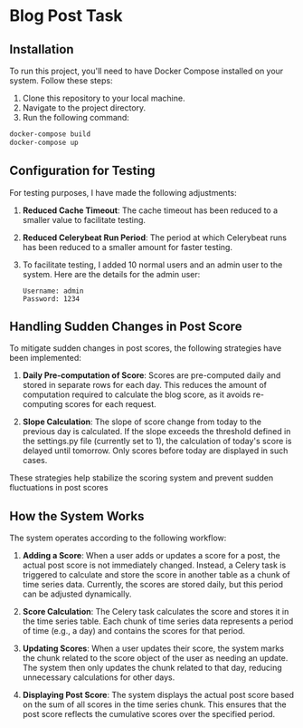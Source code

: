 # Blog Post Task

## Installation

To run this project, you'll need to have Docker Compose installed on your system. Follow these steps:

1. Clone this repository to your local machine.
2. Navigate to the project directory.
3. Run the following command:

```bash
docker-compose build
docker-compose up
```

## Configuration for Testing

For testing purposes, I have made the following adjustments:

1. **Reduced Cache Timeout**: The cache timeout has been reduced to a smaller value to facilitate testing.


2. **Reduced Celerybeat Run Period**: The period at which Celerybeat runs has been reduced to a smaller amount for faster
   testing.


3. To facilitate testing, I added 10 normal users and an admin user to the system. Here are the details for the admin
   user:
    ```
   Username: admin
   Password: 1234
   ```


## Handling Sudden Changes in Post Score
To mitigate sudden changes in post scores, the following strategies have been implemented:

1. **Daily Pre-computation of Score**: Scores are pre-computed daily and stored in separate rows for each day. This reduces the amount of computation required to calculate the blog score, as it avoids re-computing scores for each request.


2. **Slope Calculation**: The slope of score change from today to the previous day is calculated. If the slope exceeds the threshold defined in the settings.py file (currently set to 1), the calculation of today's score is delayed until tomorrow. Only scores before today are displayed in such cases.

These strategies help stabilize the scoring system and prevent sudden fluctuations in post scores




## How the System Works
The system operates according to the following workflow:

1. **Adding a Score**: When a user adds or updates a score for a post, the actual post score is not immediately changed. Instead, a Celery task is triggered to calculate and store the score in another table as a chunk of time series data. Currently, the scores are stored daily, but this period can be adjusted dynamically.


2. **Score Calculation**: The Celery task calculates the score and stores it in the time series table. Each chunk of time series data represents a period of time (e.g., a day) and contains the scores for that period.


3. **Updating Scores**: When a user updates their score, the system marks the chunk related to the score object of the user as needing an update. The system then only updates the chunk related to that day, reducing unnecessary calculations for other days.


4. **Displaying Post Score**: The system displays the actual post score based on the sum of all scores in the time series chunk. This ensures that the post score reflects the cumulative scores over the specified period.